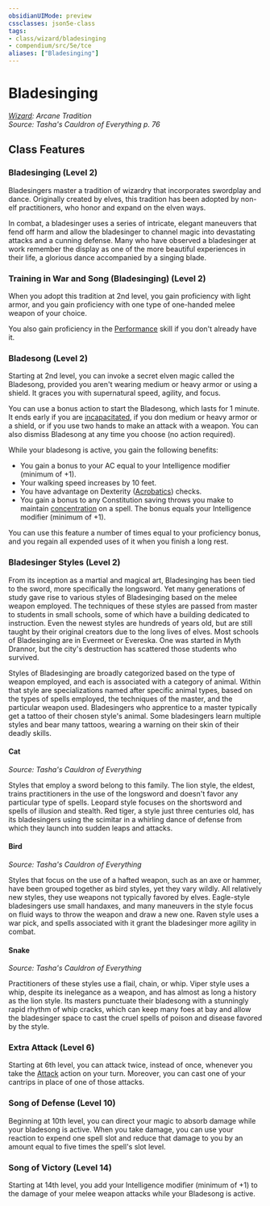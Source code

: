 ```yaml
---
obsidianUIMode: preview
cssclasses: json5e-class
tags:
- class/wizard/bladesinging
- compendium/src/5e/tce
aliases: ["Bladesinging"]
---
```

# Bladesinging
*[Wizard](./wizard.md#): Arcane Tradition*  
*Source: Tasha's Cauldron of Everything p. 76*  


## Class Features

### Bladesinging (Level 2)

Bladesingers master a tradition of wizardry that incorporates swordplay and dance. Originally created by elves, this tradition has been adopted by non-elf practitioners, who honor and expand on the elven ways.

In combat, a bladesinger uses a series of intricate, elegant maneuvers that fend off harm and allow the bladesinger to channel magic into devastating attacks and a cunning defense. Many who have observed a bladesinger at work remember the display as one of the more beautiful experiences in their life, a glorious dance accompanied by a singing blade.

### Training in War and Song (Bladesinging) (Level 2)

When you adopt this tradition at 2nd level, you gain proficiency with light armor, and you gain proficiency with one type of one-handed melee weapon of your choice.

You also gain proficiency in the [Performance](../../Rules%20&%20Options/5e%20Rules/skills.md##Performance) skill if you don't already have it.

### Bladesong (Level 2)

Starting at 2nd level, you can invoke a secret elven magic called the Bladesong, provided you aren't wearing medium or heavy armor or using a shield. It graces you with supernatural speed, agility, and focus.

You can use a bonus action to start the Bladesong, which lasts for 1 minute. It ends early if you are [incapacitated](../../Rules%20&%20Options/5e%20Rules/conditions.md##incapacitated), if you don medium or heavy armor or a shield, or if you use two hands to make an attack with a weapon. You can also dismiss Bladesong at any time you choose (no action required).

While your bladesong is active, you gain the following benefits:

- You gain a bonus to your AC equal to your Intelligence modifier (minimum of +1).  
- Your walking speed increases by 10 feet.  
- You have advantage on Dexterity ([Acrobatics](../../Rules%20&%20Options/5e%20Rules/skills.md##Acrobatics)) checks.  
- You gain a bonus to any Constitution saving throws you make to maintain [concentration](../../Rules%20&%20Options/5e%20Rules/conditions.md##concentration) on a spell. The bonus equals your Intelligence modifier (minimum of +1).  

You can use this feature a number of times equal to your proficiency bonus, and you regain all expended uses of it when you finish a long rest.

### Bladesinger Styles (Level 2)

From its inception as a martial and magical art, Bladesinging has been tied to the sword, more specifically the longsword. Yet many generations of study gave rise to various styles of Bladesinging based on the melee weapon employed. The techniques of these styles are passed from master to students in small schools, some of which have a building dedicated to instruction. Even the newest styles are hundreds of years old, but are still taught by their original creators due to the long lives of elves. Most schools of Bladesinging are in Evermeet or Evereska. One was started in Myth Drannor, but the city's destruction has scattered those students who survived.

Styles of Bladesinging are broadly categorized based on the type of weapon employed, and each is associated with a category of animal. Within that style are specializations named after specific animal types, based on the types of spells employed, the techniques of the master, and the particular weapon used. Bladesingers who apprentice to a master typically get a tattoo of their chosen style's animal. Some bladesingers learn multiple styles and bear many tattoos, wearing a warning on their skin of their deadly skills.

#### Cat
_Source: Tasha's Cauldron of Everything_

Styles that employ a sword belong to this family. The lion style, the eldest, trains practitioners in the use of the longsword and doesn't favor any particular type of spells. Leopard style focuses on the shortsword and spells of illusion and stealth. Red tiger, a style just three centuries old, has its bladesingers using the scimitar in a whirling dance of defense from which they launch into sudden leaps and attacks.

#### Bird
_Source: Tasha's Cauldron of Everything_

Styles that focus on the use of a hafted weapon, such as an axe or hammer, have been grouped together as bird styles, yet they vary wildly. All relatively new styles, they use weapons not typically favored by elves. Eagle-style bladesingers use small handaxes, and many maneuvers in the style focus on fluid ways to throw the weapon and draw a new one. Raven style uses a war pick, and spells associated with it grant the bladesinger more agility in combat.

#### Snake
_Source: Tasha's Cauldron of Everything_

Practitioners of these styles use a flail, chain, or whip. Viper style uses a whip, despite its inelegance as a weapon, and has almost as long a history as the lion style. Its masters punctuate their bladesong with a stunningly rapid rhythm of whip cracks, which can keep many foes at bay and allow the bladesinger space to cast the cruel spells of poison and disease favored by the style.

### Extra Attack (Level 6)

Starting at 6th level, you can attack twice, instead of once, whenever you take the [Attack](../../Rules%20&%20Options/5e%20Rules/actions.md##Attack) action on your turn. Moreover, you can cast one of your cantrips in place of one of those attacks.

### Song of Defense (Level 10)

Beginning at 10th level, you can direct your magic to absorb damage while your bladesong is active. When you take damage, you can use your reaction to expend one spell slot and reduce that damage to you by an amount equal to five times the spell's slot level.

### Song of Victory (Level 14)

Starting at 14th level, you add your Intelligence modifier (minimum of +1) to the damage of your melee weapon attacks while your Bladesong is active.